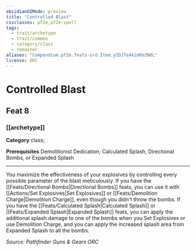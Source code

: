 ```yaml
---
obsidianUIMode: preview
title: "Controlled Blast"
cssclasses: pf2e,pf2e-spell
tags:
  - trait/archetype
  - trait/common
  - category/class
  - remaster
aliases: "Compendium.pf2e.feats-srd.Item.yIDJTe4kimRoZN0L"
license: ORC
---
```

# Controlled Blast
## Feat 8
### [[archetype]]

**Category** class; 



**Prerequisites** Demolitionist Dedication; Calculated Splash, Directional Bombs, or Expanded Splash
* * *
You maximize the effectiveness of your explosives by controlling every possible parameter of the blast meticulously. If you have the [[Feats/Directional Bombs|Directional Bombs]] feats, you can use it with [[Actions/Set Explosives|Set Explosives]] or [[Feats/Demolition Charge|Demolition Charge]], even though you didn't throw the bombs. If you have the [[Feats/Calculated Splash|Calculated Splash]] or [[Feats/Expanded Splash|Expanded Splash]] feats, you can apply the additional splash damage to one of the bombs when you Set Explosives or use Demolition Charge, and you can apply the increased splash area from Expanded Splash to all the bombs.

*Source: Pathfinder Guns & Gears*
*ORC*